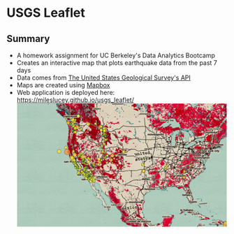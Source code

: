 # USGS Leaflet
## Summary
* A homework assignment for UC Berkeley's Data Analytics Bootcamp
* Creates an interactive map that plots earthquake data from the past 7 days
* Data comes from [The United States Geological Survey's API](https://earthquake.usgs.gov/earthquakes/feed/v1.0/geojson.php)
* Maps are created using [Mapbox](https://www.mapbox.com/)
* Web application is deployed here: https://mileslucey.github.io/usgs_leaflet/
![](image/final_product.PNG)
